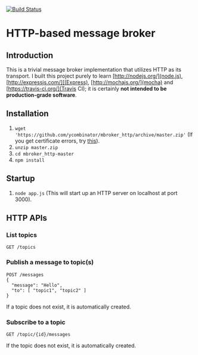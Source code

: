 [![Build Status](https://travis-ci.org/ycombinator/mbroker_http.png?branch=master)](https://travis-ci.org/ycombinator/mbroker_http)

# HTTP-based message broker

## Introduction
This is a trivial message broker implementation that utilizes HTTP as its transport. I built this project purely to learn [http://nodejs.org/](node.js), [http://expressjs.com/][(Express), [http://mochajs.org/](mocha) and [https://travis-ci.org/](Travis CI); it is certainly **not intended to be production-grade software**.

## Installation
1. `wget 'https://github.com/ycombinator/mbroker_http/archive/master.zip'` (If you get certificate errors, try [this](http://blog.55minutes.com/2012/01/fixing-https-certificate-errors-in-wget-and-ruby/)).
1. `unzip master.zip`
1. `cd mbroker_http-master`
1. `npm install`

## Startup
1. `node app.js` (This will start up an HTTP server on localhost at port 3000).

## HTTP APIs
### List topics
    GET /topics

### Publish a message to topic(s)
    POST /messages
    {
      "message": "Hello",
      "to": [ "topic1", "topic2" ]
    }
If a topic does not exist, it is automatically created.

### Subscribe to a topic
    GET /topic/{id}/messages
If the topic does not exist, it is automatically created.
